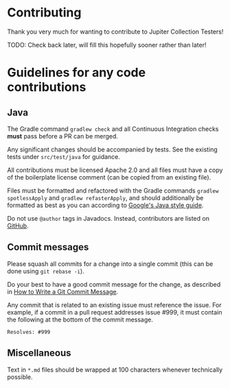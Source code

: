 Contributing
===

Thank you very much for wanting to contribute to Jupiter Collection Testers!

TODO: Check back later, will fill this hopefully sooner rather than later!

Guidelines for any code contributions
===

Java
---

The Gradle command `gradlew check` and all Continuous Integration checks **must** pass before a PR
can be merged.

Any significant changes should be accompanied by tests. See the existing tests under `src/test/java`
for guidance.

All contributions must be licensed Apache 2.0 and all files must have a copy of the boilerplate
license comment (can be copied from an existing file).

Files must be formatted and refactored with the Gradle commands `gradlew spotlessApply` and `gradlew
refasterApply`, and should additionally be formatted as best as you can according to
[Google's Java style guide](https://google.github.io/styleguide/javaguide.html).

Do not use `@author` tags in Javadocs. Instead, contributors are listed on
[GitHub](https://github.com/jbduncan/jupiter-collection-testers).

Commit messages
---

Please squash all commits for a change into a single commit (this can be done using
`git rebase -i`).

Do your best to have a good commit message for the change, as described in
[How to Write a Git Commit Message](https://chris.beams.io/posts/git-commit/).

Any commit that is related to an existing issue must reference the issue. For example, if a commit
in a pull request addresses issue #999, it must contain the following at the bottom of the commit
message.
```
Resolves: #999
```
   
Miscellaneous
---

Text in `*.md` files should be wrapped at 100 characters whenever technically possible.
